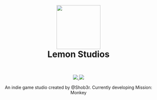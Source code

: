 <h1 align="center">
<sub>
<img src="https://cdn.lemon-studios.ca/resources/logos/GraphicOnly-Dark.png" height=144>
</sub>
<br>
Lemon Studios
</h1>
<br>
<p align="center">
  <a href="https://learn.microsoft.com/en-us/dotnet/csharp">
    <img src="https://img.shields.io/badge/c%23-%23239120.svg?style=for-the-badge&logo=c-sharp&logoColor=white">
  </a>
  <a href="https://unity.com">
    <img src="https://img.shields.io/badge/unity-%23000000.svg?style=for-the-badge&logo=unity&logoColor=white">
  </a>
</p>
<p align="center">An indie game studio created by @Shob3r. Currently developing Mission: Monkey</p>

